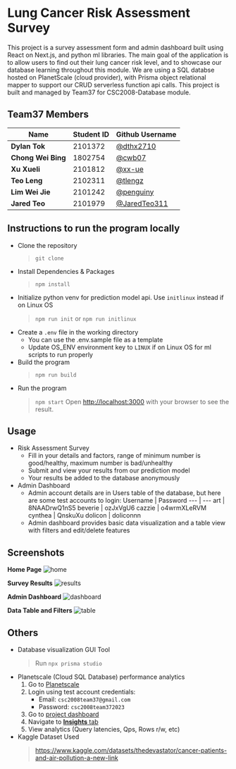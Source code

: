 # Lung Cancer Risk Assessment Survey
This project is a survey assessment form and admin dashboard built using React on Next.js, and python ml libraries.
The main goal of the application is to allow users to find out their lung cancer risk level, and to showcase our database learning throughout this module.
We are using a SQL databse hosted on PlanetScale (cloud provider), with Prisma object relational mapper to support our CRUD serverless function api calls.
This project is built and managed by Team37 for CSC2008-Database module.

## Team37 Members
Name | Student ID | Github Username
--- | --- | ---
**Dylan Tok** | 2101372 | [@dthx2710](https://github.com/dthx2710)
**Chong Wei Bing** | 1802754 | [@cwb07](https://github.com/cwb07)
**Xu Xueli** | 2101812 | [@xx-ue](https://github.com/xx-ue)
**Teo Leng** | 2102311 | [@tlengz](https://github.com/tlengz)
**Lim Wei Jie** | 2101242 | [@penguiny](https://github.com/peguiny)
**Jared Teo** | 2101979 | [@JaredTeo311](https://github.com/JaredTeo311)

## Instructions to run the program locally
- Clone the repository
    > `git clone`
- Install Dependencies & Packages
    > `npm install`
 - Initialize python venv for prediction model api. Use `initlinux` instead if on Linux OS
    > `npm run init` or `npm run initlinux`
- Create a `.env` file in the working directory
    - You can use the .env.sample file as a template
    - Update OS_ENV environment key to `LINUX` if on Linux OS for ml scripts to run properly
- Build the program
    > `npm run build`
- Run the program
    > `npm start` 
Open [http://localhost:3000](http://localhost:3000) with your browser to see the result.

## Usage
- Risk Assessment Survey
    - Fill in your details and factors, range of minimum number is good/healthy, maximum number is bad/unhealthy
    - Submit and view your results from our prediction model
    - Your results be added to the database anonymously
- Admin Dashboard
    - Admin account details are in Users table of the database, but here are some test accounts to login:
        Username | Password
        --- | ---
        art | 8NAADrwQ1nS5
        beverie | ozJxVgU6
        cazzie | o4wrmXLeRVM
        cynthea | QnskuXu
        dolicon | doliconnn
    - Admin dashboard provides basic data visualization and a table view with filters and edit/delete features
    
## Screenshots

**Home Page**
![home](https://user-images.githubusercontent.com/37941268/227802278-eed4c255-8761-48d8-acf4-c64ccc7d367c.png)


**Survey Results**
![results](https://user-images.githubusercontent.com/37941268/227802304-377e208f-54dc-4d83-9bef-88169f789ebf.png)


**Admin Dashboard**
![dashboard](https://user-images.githubusercontent.com/37941268/227802451-e2c82507-56a5-40f5-a814-48d235efa715.png)


**Data Table and Filters**
![table](https://user-images.githubusercontent.com/37941268/227802499-57674104-2c4b-4c58-9a43-7bb6a4ff4a4b.png)


## Others
- Database visualization GUI Tool
    > Run `npx prisma studio`
- Planetscale (Cloud SQL Database) performance analytics
    1. Go to [Planetscale](https://planetscale.com/)
    2. Login using test account credentials:
        - Email: `csc2008team37@gmail.com`
        - Password: `csc2008team372023`
    3. Go to [project dashboard](https://app.planetscale.com/dolicon/csc2008-team37-2023)
    4. Navigate to [**Insights** tab](https://app.planetscale.com/dolicon/csc2008-team37-2023/main/insights)
    5. View analytics (Query latencies, Qps, Rows r/w, etc)
- Kaggle Dataset Used
    > https://www.kaggle.com/datasets/thedevastator/cancer-patients-and-air-pollution-a-new-link
